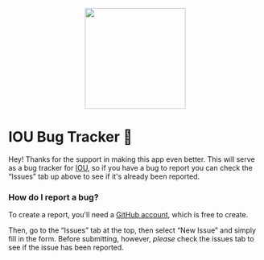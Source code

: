 <p align="center">
  <img src="https://ericagredo.github.io/iou_json/appstore.png" width=200 />
</p>

# IOU Bug Tracker 🐛

Hey! Thanks for the support in making this app even better. This will serve as a bug tracker for [IOU](https://splittab.app), so if you have a bug to report you can check the “Issues” tab up above to see if it's already been reported. 

### How do I report a bug?

To create a report, you'll need a [GitHub account](https://github.com/), which is free to create.

Then, go to the “Issues” tab at the top, then select “New Issue” and simply fill in the form. Before submitting, however, *please* check the issues tab to see if the issue has been reported.


